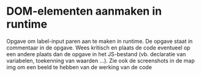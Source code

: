 # DOM-elementen aanmaken in runtime
Opgave om label-input paren aan te maken in runtime.
De opgave staat in commentaar in de opgave. Wees kritisch en plaats de code eventueel op een andere plaats dan de opgave in het JS-bestand (vb. declaratie van variabelen, toekenning van waarden ...).
Zie ook de screenshots in de map img om een beeld te hebben van de werking van de code

